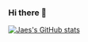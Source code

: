 ### Hi there 👋
[![Jaes's GitHub stats](https://github-readme-stats.vercel.app/api?username=Jaeseed&theme=tokyonight)](https://github.com/anuraghazra/github-readme-stats)
<!--
**Jaeseed/Jaeseed** is a ✨ _special_ ✨ repository because its `README.md` (this file) appears on your GitHub profile.

Here are some ideas to get you started:

- 🔭 I’m currently working on ...
- 🌱 I’m currently learning ...
- 👯 I’m looking to collaborate on ...
- 🤔 I’m looking for help with ...
- 💬 Ask me about ...
- 📫 How to reach me: ...
- 😄 Pronouns: ...
- ⚡ Fun fact: ...
-->
